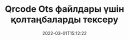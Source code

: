 ---
############################# Static ############################
layout: "auto-gen-signature"
date: 2022-03-01T15:12:22
draft: false
operation: Verify
signaturetype: Qrcode
fileformat: Ots
productName: Java
lang: kk
productCode: java
otherformats: pdf doc docx docm dot dotm dotx odt ott rtf xls xlsx xlsm xlsb csv ods ots xltx xltm ppt pptx pps ppsx odp otp potx potm pptm ppsm png jpg bmp gif tiff svg webp wmf
breadcrumb: Put Qrcode signature on Ots for Java

############################# Head ############################
head_title: "Java арқылы Ots файлдары үшін Qrcode қолтаңбаларын тексеру"
head_description: "Ots құжаттар мен олардың Qrcode қолтаңбаларын тексеру үшін Java кодының бірнеше жолын ғана пайдаланыңыз."

############################# Header ############################
title: "Qrcode Ots файлдары үшін қолтаңбаларды тексеру"
description: "Java үшін API Ots құжаттарындағы Qrcode қолтаңбаларын тексеру мүмкіндігін береді. Ots құжаттарыңыздың ішіндегі электрондық қолтаңбаларды тексеру тез және оңай орындалуы мүмкін."
bg_image: "https://cms.admin.containerize.com/templates/aspose/App_Themes/V3/images/bg/header1.png"
bg_overlay: false
button:
    enable: true

############################# SubMenu ############################
submenu:
    enable: true

    left:
        img_alt: "GroupDocs.Signature for Java"
        image: "https://cms.admin.containerize.com/templates/groupdocs/images/product-logos/90x90-noborder/groupdocs-signature-java.png"
        product: "GroupDocs.Signature"
        platform: "Java"



############################# About ############################
about:
    enable: true
    title: "Жаңа GroupDocs.Signature for Java API мүмкіндіктерін ашыңыз"
    content: |
        [GroupDocs.Signature for Java](https://products.groupdocs.com/signature/java/) API электрондық қолтаңбаларды пайдалану арқылы көптеген құжаттар пішімдерін өңдеудің кең ауқымын қамтамасыз етеді. Мәтіндер, суреттер, сандық сертификаттар, штрих-кодтар, QR-кодтар, мөрлер немесе метадеректер сияқты сандық қолтаңбаның көптеген түрлеріне қолдау көрсетіледі. Тұтынушылар PDF файлдарында, MS Word құжаттарында, MS Excel жұмыс кітаптарында, MS PowerPoint презентацияларында, Adobe Photoshop файлдарында және әртүрлі кескін пішімдерінде цифрлық қолтаңбаларды қоса, жоя, өңдеу, тексеру немесе іздеуге болады. Қосымша мүмкіндіктер мен параметрлердің таңғажайып саны қол жетімді.
    

############################# Steps ############################
steps:
    enable: true
    title_left: "Ots құжатындағы Qrcode қолтаңбаларын тексеру жолы"
    content_left: |
        [GroupDocs.Signature for Java](https://products.groupdocs.com/signature/java/) Ots құжаттарында орналастырылған Qrcode қолтаңбаларын тексеру сияқты пайдалы мүмкіндіктерді қамтиды. Бұл мүмкіндікті қосымша кодты қолданбай пайдаланыңыз.
        
        * Біріншіден, тексеру қажет құжатқа конструктор параметрінің жолын қамтамасыз ететін Signature класын жасаңыз.
        * Екіншіден, жаңа VerifyOptions нысанын жасаңыз және барлық қажетті сипаттарды орнатыңыз.
        * Соңында, VerifyOptions данасын өткізетін Қолтаңба нысанын тексеру әдісін шақырыңыз.
        * Содан кейін тексеру нәтижелерін өңдеңіз.

    title_right: "Жүйе талаптары"
    content_right: |
        GroupDocs.Signature for Java барлық негізгі платформалар мен операциялық жүйелерде қолдау көрсетеді. Төмендегі кодты орындамас бұрын, жүйеде келесі алғышарттар орнатылғанына көз жеткізіңіз.

        * Операциялық жүйелер: Microsoft Windows, Linux, MacOS
        * Әзірлеу орталары: NetBeans, Intellij IDEA, Eclipse, etc.
        * Java runtime: J2SE 6.0 and above
        * GroupDocs.Signature for Java соңғы нұсқасын [Maven](https://repository.groupdocs.com/webapp/#/artifacts/browse/tree/General/repo/com/groupdocs/groupdocs-signature) ішінен жүктеп алыңыз.
         
    code: |
        ```java    
                
        // Set up input Ots file
        String filePath = "input.ots";

        // Instantiate Signature for input file
        Signature signature = new Signature(filePath);

        //Provide verification options
        QrCodeVerifyOptions options = new QrCodeVerifyOptions();

        // process only first page
        options.setPagesSetup(new PagesSetup());
        options.setPageNumber(1);
        options.setAllPages(false);
        // specify text match type
        options.setMatchType(TextMatchType.StartsWith);
        // specify text pattern to search
        options.setText("QrCode text");
                            
        // Verify document signatures
        VerificationResult result = signature.verify(options);

        //process result
        if (result.isValid())
        {
            //..
        }

        ```

############################# Demos ############################
demos:
    enable: true
    title: "Qrcode қолтаңбаларымен тікелей демо арқылы қол қою"
    content: |
       Дәл қазір [GroupDocs.Signature қолданбасы](https://products.groupdocs.app/signature/family) веб-сайтына кіру арқылы Ots файлына әртүрлі электрондық қолтаңбаларды қосыңыз.          

############################# More Formats ############################
more_formats:
    enable: true
    title: "Java арқылы басқа Qrcode қолтаңбаларын тексеріңіз"
    content: |
        "Түрлі құжаттарға орналастырылған электрондық қолтаңбаларды тексеру. Төменде көрсетілгендей танымал файл пішіміндегі қолтаңбалардың сапасын тексеріңіз."
    format: 
       
       
back_to_top:
    enable: true
---